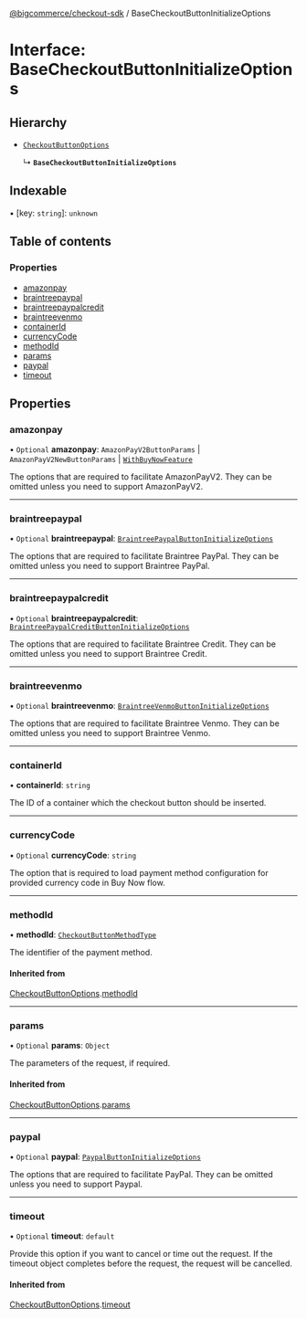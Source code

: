 [@bigcommerce/checkout-sdk](../README.md) / BaseCheckoutButtonInitializeOptions

# Interface: BaseCheckoutButtonInitializeOptions

## Hierarchy

- [`CheckoutButtonOptions`](CheckoutButtonOptions.md)

  ↳ **`BaseCheckoutButtonInitializeOptions`**

## Indexable

▪ [key: `string`]: `unknown`

## Table of contents

### Properties

- [amazonpay](BaseCheckoutButtonInitializeOptions.md#amazonpay)
- [braintreepaypal](BaseCheckoutButtonInitializeOptions.md#braintreepaypal)
- [braintreepaypalcredit](BaseCheckoutButtonInitializeOptions.md#braintreepaypalcredit)
- [braintreevenmo](BaseCheckoutButtonInitializeOptions.md#braintreevenmo)
- [containerId](BaseCheckoutButtonInitializeOptions.md#containerid)
- [currencyCode](BaseCheckoutButtonInitializeOptions.md#currencycode)
- [methodId](BaseCheckoutButtonInitializeOptions.md#methodid)
- [params](BaseCheckoutButtonInitializeOptions.md#params)
- [paypal](BaseCheckoutButtonInitializeOptions.md#paypal)
- [timeout](BaseCheckoutButtonInitializeOptions.md#timeout)

## Properties

### amazonpay

• `Optional` **amazonpay**: `AmazonPayV2ButtonParams` \| `AmazonPayV2NewButtonParams` \| [`WithBuyNowFeature`](WithBuyNowFeature.md)

The options that are required to facilitate AmazonPayV2. They can be
omitted unless you need to support AmazonPayV2.

___

### braintreepaypal

• `Optional` **braintreepaypal**: [`BraintreePaypalButtonInitializeOptions`](BraintreePaypalButtonInitializeOptions.md)

The options that are required to facilitate Braintree PayPal. They can be
omitted unless you need to support Braintree PayPal.

___

### braintreepaypalcredit

• `Optional` **braintreepaypalcredit**: [`BraintreePaypalCreditButtonInitializeOptions`](BraintreePaypalCreditButtonInitializeOptions.md)

The options that are required to facilitate Braintree Credit. They can be
omitted unless you need to support Braintree Credit.

___

### braintreevenmo

• `Optional` **braintreevenmo**: [`BraintreeVenmoButtonInitializeOptions`](BraintreeVenmoButtonInitializeOptions.md)

The options that are required to facilitate Braintree Venmo. They can be
omitted unless you need to support Braintree Venmo.

___

### containerId

• **containerId**: `string`

The ID of a container which the checkout button should be inserted.

___

### currencyCode

• `Optional` **currencyCode**: `string`

The option that is required to load payment method configuration for provided currency code in Buy Now flow.

___

### methodId

• **methodId**: [`CheckoutButtonMethodType`](../enums/CheckoutButtonMethodType.md)

The identifier of the payment method.

#### Inherited from

[CheckoutButtonOptions](CheckoutButtonOptions.md).[methodId](CheckoutButtonOptions.md#methodid)

___

### params

• `Optional` **params**: `Object`

The parameters of the request, if required.

#### Inherited from

[CheckoutButtonOptions](CheckoutButtonOptions.md).[params](CheckoutButtonOptions.md#params)

___

### paypal

• `Optional` **paypal**: [`PaypalButtonInitializeOptions`](PaypalButtonInitializeOptions.md)

The options that are required to facilitate PayPal. They can be omitted
unless you need to support Paypal.

___

### timeout

• `Optional` **timeout**: `default`

Provide this option if you want to cancel or time out the request. If the
timeout object completes before the request, the request will be
cancelled.

#### Inherited from

[CheckoutButtonOptions](CheckoutButtonOptions.md).[timeout](CheckoutButtonOptions.md#timeout)
